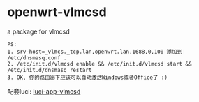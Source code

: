 # openwrt-vlmcsd
a package for vlmcsd

```
PS:
1. srv-host=_vlmcs._tcp.lan,openwrt.lan,1688,0,100 添加到 /etc/dnsmasq.conf .
2. /etc/init.d/vlmcsd enable && /etc/init.d/vlmcsd start && /etc/init.d/dnsmasq restart
3. OK, 你的路由器下应该可以自动激活Windows或者Office了 :)
```

配套luci: [luci-app-vlmcsd](https://github.com/cherryz/luci-app-vlmcsd "")
